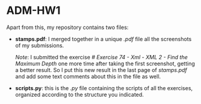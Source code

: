 # ADM-HW1

Apart from this, my repository contains two files: 

* **stamps.pdf**: I merged together in a unique *.pdf*  file all the screenshots of my submissions. 

  *Note*: I submitted the exercise *# Exercise 74 - Xml - XML 2 - Find the Maximum Depth* one more time after taking the first screenshot, getting a better result. So I put this new result in the last page of *stamps.pdf* and add some text comments about this in the file as well. 

* **scripts.py**: this is the *.py* file containing the scripts of all the exercises, organized according to the structure you indicated.
